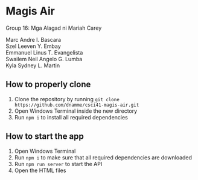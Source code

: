 # Magis Air

Group 16: Mga Alagad ni Mariah Carey

Marc Andre I. Bascara<br />
Szel Leeven Y. Embay<br />
Emmanuel Linus T. Evangelista<br />
Swailem Neil Angelo G. Lumba<br />
Kyla Sydney L. Martin

## How to properly clone

1. Clone the repository by running `git clone https://github.com/dnamme/csci41-magis-air.git`
2. Open Windows Terminal inside the new directory
3. Run `npm i` to install all required dependencies

## How to start the app

1. Open Windows Terminal
2. Run `npm i` to make sure that all required dependencies are downloaded
3. Run `npm run server` to start the API
4. Open the HTML files
